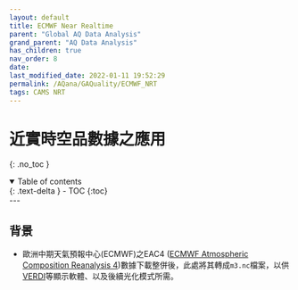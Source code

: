 ```yaml
---
layout: default
title: ECMWF Near Realtime
parent: "Global AQ Data Analysis"
grand_parent: "AQ Data Analysis"
has_children: true
nav_order: 8
date: 
last_modified_date: 2022-01-11 19:52:29
permalink: /AQana/GAQuality/ECMWF_NRT
tags: CAMS NRT
---
```


# 近實時空品數據之應用
{: .no_toc }

<details open markdown="block">
  <summary>
    Table of contents
  </summary>
  {: .text-delta }
- TOC
{:toc}
</details>
---

## 背景
- 歐洲中期天氣預報中心(ECMWF)之EAC4 ([ECMWF Atmospheric Composition Reanalysis 4](https://ads.atmosphere.copernicus.eu/cdsapp#!/dataset/cams-global-reanalysis-eac4?tab=overview))數據下載整併後，此處將其轉成`m3.nc`檔案，以供[VERDI](https://sinotec2.github.io/Focus-on-Air-Quality/utilities/Graphics/VERDI/VERDI_Guide/)等顯示軟體、以及後續光化模式所需。

